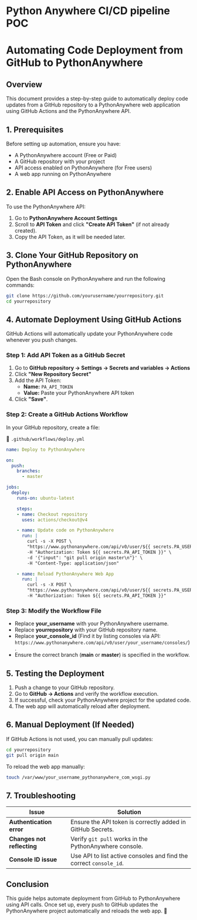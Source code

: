 # Python Anywhere CI/CD pipeline POC

# Automating Code Deployment from GitHub to PythonAnywhere

## Overview

This document provides a step-by-step guide to automatically deploy code updates from a GitHub repository to a PythonAnywhere web application using GitHub Actions and the PythonAnywhere API.

## 1. Prerequisites

Before setting up automation, ensure you have:

- A PythonAnywhere account (Free or Paid)
- A GitHub repository with your project
- API access enabled on PythonAnywhere (for Free users)
- A web app running on PythonAnywhere

## 2. Enable API Access on PythonAnywhere

To use the PythonAnywhere API:

1. Go to **PythonAnywhere Account Settings**
2. Scroll to **API Token** and click **"Create API Token"** (if not already created).
3. Copy the API Token, as it will be needed later.

## 3. Clone Your GitHub Repository on PythonAnywhere

Open the Bash console on PythonAnywhere and run the following commands:

```bash
git clone https://github.com/yourusername/yourrepository.git
cd yourrepository
```

## 4. Automate Deployment Using GitHub Actions

GitHub Actions will automatically update your PythonAnywhere code whenever you push changes.

### Step 1: Add API Token as a GitHub Secret

1. Go to **GitHub repository → Settings → Secrets and variables → Actions**
2. Click **"New Repository Secret"**
3. Add the API Token:
   - **Name:** `PA_API_TOKEN`
   - **Value:** Paste your PythonAnywhere API token
4. Click **"Save"**.

### Step 2: Create a GitHub Actions Workflow

In your GitHub repository, create a file:

📄 `.github/workflows/deploy.yml`

```yaml
name: Deploy to PythonAnywhere

on:
  push:
    branches:
      - master

jobs:
  deploy:
    runs-on: ubuntu-latest

    steps:
    - name: Checkout repository
      uses: actions/checkout@v4

    - name: Update code on PythonAnywhere
      run: |
        curl -s -X POST \
        "https://www.pythonanywhere.com/api/v0/user/${{ secrets.PA_USERNAME }}/consoles/38366532/send_input/" \
        -H "Authorization: Token ${{ secrets.PA_API_TOKEN }}" \
        -d '{"input": "git pull origin master\n"}' \
        -H "Content-Type: application/json"

    - name: Reload PythonAnywhere Web App
      run: |
        curl -s -X POST \
        "https://www.pythonanywhere.com/api/v0/user/${{ secrets.PA_USERNAME }}/webapps/${{ secrets.PA_USERNAME }}.pythonanywhere.com/reload/" \
        -H "Authorization: Token ${{ secrets.PA_API_TOKEN }}"
```

### Step 3: Modify the Workflow File

- Replace **your_username** with your PythonAnywhere username.
- Replace **yourrepository** with your GitHub repository name.
- Replace **your_console_id** (Find it by listing consoles via API: `https://www.pythonanywhere.com/api/v0/user/your_username/consoles/`).
- Ensure the correct branch (**main** or **master**) is specified in the workflow.

## 5. Testing the Deployment

1. Push a change to your GitHub repository.
2. Go to **GitHub → Actions** and verify the workflow execution.
3. If successful, check your PythonAnywhere project for the updated code.
4. The web app will automatically reload after deployment.

## 6. Manual Deployment (If Needed)

If GitHub Actions is not used, you can manually pull updates:

```bash
cd yourrepository
git pull origin main
```

To reload the web app manually:

```bash
touch /var/www/your_username_pythonanywhere_com_wsgi.py
```

## 7. Troubleshooting

| Issue | Solution |
|--------|----------|
| **Authentication error** | Ensure the API token is correctly added in GitHub Secrets. |
| **Changes not reflecting** | Verify `git pull` works in the PythonAnywhere console. |
| **Console ID issue** | Use API to list active consoles and find the correct `console_id`. |

## Conclusion

This guide helps automate deployment from GitHub to PythonAnywhere using API calls. Once set up, every push to GitHub updates the PythonAnywhere project automatically and reloads the web app. 🚀








